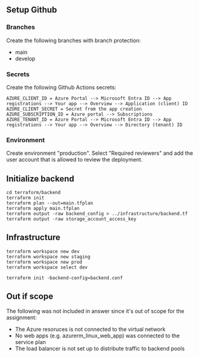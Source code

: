 ## Setup Github

### Branches

Create the following branches with branch protection:

- main
- develop

### Secrets

Create the following Github Actions secrets:

```shell
AZURE_CLIENT_ID = Azure Portal --> Microsoft Entra ID --> App registrations --> Your app --> Overview --> Application (client) ID
AZURE_CLIENT_SECRET = Secret from the app creation
AZURE_SUBSCRIPTION_ID = Azure portal --> Subscriptions
AZURE_TENANT_ID = Azure Portal --> Microsoft Entra ID --> App registrations --> Your app --> Overview --> Directory (tenant) ID
```

### Environment

Create environment "production". Select "Required reviewers" and add the user account that is allowed to review the deployment.

## Initialize backend

```shell
cd terraform/backend
terraform init
terraform plan --out=main.tfplan
terraform apply main.tfplan
terraform output -raw backend_config > ../infrastructure/backend.tf
terraform output -raw storage_account_access_key
```

## Infrastructure
```shell
terraform workspace new dev
terraform workspace new staging
terraform workspace new prod
terraform workspace select dev

terraform init -backend-config=backend.conf
```

## Out if scope

The following was not included in answer since it's out of scope for the assignment:

- The Azure resoruces is not connected to the virtual network
- No web apps (e.g. azurerm_linux_web_app) was connected to the service plan
- The load balancer is not set up to distribute traffic to backend pools
